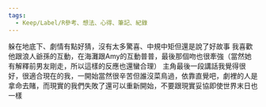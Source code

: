 ```yaml
---
tags:
  - Keep/Label/R參考、想法、心得、筆記、紀錄
---
```


躲在地底下、劇情有點好猜，沒有太多驚喜、中規中矩但還是說了好故事
我喜歡他跟浪人爺孫的互動，在海灘跟Amy的互動普普，最後那個吻也很牽強（當然她有解釋前男友剛走，所以這樣的反應也還蠻合理）
主角最後一段講話我覺得很好，很適合現在的我，一開始當然很辛苦但誰沒菜鳥過，依靠直覺吧，劇裡的人是拿命去賭，而現實的我們失敗了還可以重新開始，不要跟現實妥協即使世界末日也一樣